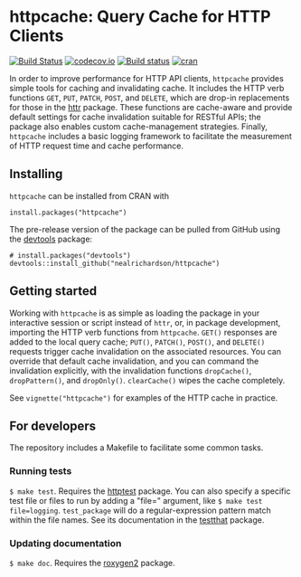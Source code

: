 # httpcache: Query Cache for HTTP Clients

[![Build Status](https://travis-ci.org/nealrichardson/httpcache.png?branch=master)](https://travis-ci.org/nealrichardson/httpcache) [![codecov.io](https://codecov.io/github/nealrichardson/httpcache/coverage.svg?branch=master)](https://codecov.io/github/nealrichardson/httpcache?branch=master) [![Build status](https://ci.appveyor.com/api/projects/status/twvekbpe3x2tk2g5?svg=true)](https://ci.appveyor.com/project/nealrichardson/httpcache) [![cran](https://www.r-pkg.org/badges/version-last-release/httpcache)](https://cran.r-project.org/package=httpcache)

In order to improve performance for HTTP API clients, `httpcache`
provides simple tools for caching and invalidating cache. It includes the
HTTP verb functions `GET`, `PUT`, `PATCH`, `POST`, and `DELETE`, which are drop-in
replacements for those in the [httr](http://httr.r-lib.org) package.
These functions are cache-aware and provide default settings
for cache invalidation suitable for RESTful APIs; the package also
enables custom cache-management strategies. Finally, `httpcache` includes
a basic logging framework to facilitate the measurement of HTTP request
time and cache performance.

## Installing

`httpcache` can be installed from CRAN with

    install.packages("httpcache")

The pre-release version of the package can be pulled from GitHub using the [devtools](https://github.com/r-lib/devtools) package:

    # install.packages("devtools")
    devtools::install_github("nealrichardson/httpcache")

## Getting started

Working with `httpcache` is as simple as loading the package in your interactive session or script instead of `httr`, or, in package development, importing the HTTP verb functions from `httpcache`. `GET()` responses are added to the local query cache; `PUT()`, `PATCH()`, `POST()`, and `DELETE()` requests trigger cache invalidation on the associated resources. You can override that default cache invalidation, and you can command the invalidation explicitly, with the invalidation functions `dropCache()`, `dropPattern()`, and `dropOnly()`. `clearCache()` wipes the cache completely.

See `vignette("httpcache")` for examples of the HTTP cache in practice.

## For developers

The repository includes a Makefile to facilitate some common tasks.

### Running tests

`$ make test`. Requires the [httptest](https://enpiar.com/r/httptest/) package. You can also specify a specific test file or files to run by adding a "file=" argument, like `$ make test file=logging`. `test_package` will do a regular-expression pattern match within the file names. See its documentation in the [testthat](http://testthat.r-lib.org) package.

### Updating documentation

`$ make doc`. Requires the [roxygen2](https://github.com/klutometis/roxygen) package.
